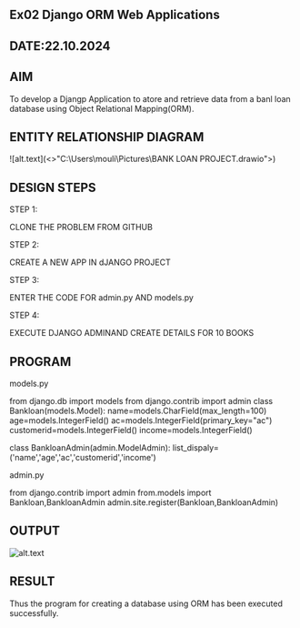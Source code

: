 ## Ex02 Django ORM Web Applications
## DATE:22.10.2024

## AIM
  To develop a Djangp Application to atore and retrieve data from a banl loan database using Object Relational Mapping(ORM).




## ENTITY RELATIONSHIP DIAGRAM
![alt.text](<>"C:\Users\mouli\Pictures\BANK LOAN PROJECT.drawio">)


## DESIGN STEPS

STEP 1:

CLONE THE PROBLEM FROM GITHUB

STEP 2:

CREATE A NEW APP IN dJANGO PROJECT

STEP 3:

ENTER THE CODE FOR admin.py AND models.py

STEP 4:

EXECUTE DJANGO ADMINAND CREATE DETAILS FOR 10 BOOKS


## PROGRAM

 models.py

 from django.db import models
from django.contrib import admin
class Bankloan(models.Model):
 name=models.CharField(max_length=100)
age=models.IntegerField()
ac=models.IntegerField(primary_key="ac")
customerid=models.IntegerField()
income=models.IntegerField()

class BankloanAdmin(admin.ModelAdmin):
 list_dispaly=('name','age','ac','customerid','income')


 admin.py

 from django.contrib import admin
from.models import Bankloan,BankloanAdmin 
admin.site.register(Bankloan,BankloanAdmin)

## OUTPUT
![alt.text](<"C:\Users\mouli\Pictures\screenshot-1729602670000.png">)
   
## RESULT

Thus the program for creating a database using ORM has been executed successfully.

